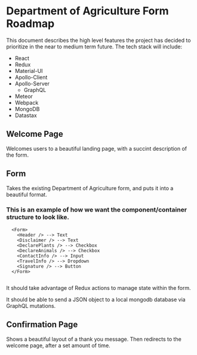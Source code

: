Department of Agriculture Form Roadmap
==============

This document describes the high level features the project has decided to prioritize in the near to medium term future.
The tech stack will include:
  - React
  - Redux
  - Material-UI
  - Apollo-Client
  - Apollo-Server
    - GraphQL
  - Meteor
  - Webpack
  - MongoDB
  - Datastax

## Welcome Page

Welcomes users to a beautiful landing page, with a succint description of the form.

## Form

Takes the existing Department of Agriculture form, and puts it into a beautiful format.

### This is an example of how we want the component/container structure to look like.
```
  <Form>
    <Header /> --> Text
    <Disclaimer /> --> Text
    <DeclarePlants /> --> Checkbox
    <DeclareAnimals /> --> Checkbox
    <ContactInfo /> --> Input
    <TravelInfo /> --> Dropdown
    <Signature /> --> Button
  </Form>
  
```

It should take advantage of Redux actions to manage state within the form.

It should be able to send a JSON object to a local mongodb database via GraphQL mutations.

## Confirmation Page

Shows a beautiful layout of a thank you message. Then redirects to the welcome page, after a set amount of time.
